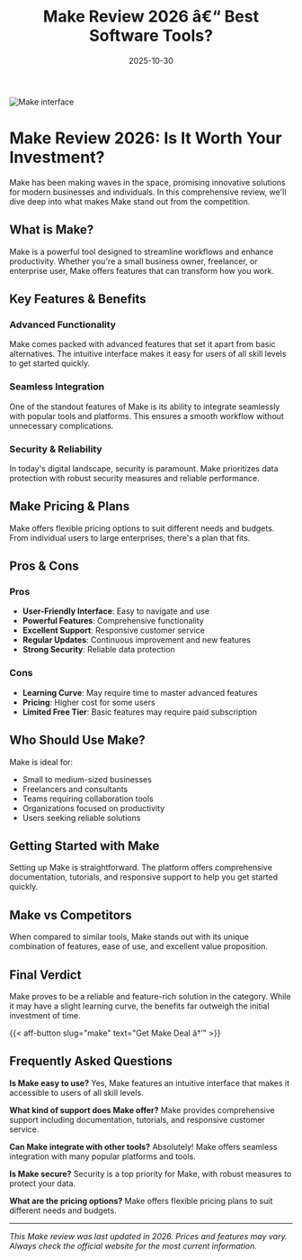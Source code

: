 ﻿---
title: "Make Review 2026 â€“ Best Software Tools?"
date: 2025-10-30
draft: false
rating: 4.8
category: "Software Tools"
tags: ["software-tools", "review", "2026"]
description: "Comprehensive Make review 2026. Discover if this  tool is the best choice for your needs."
keywords: "make, Make, review, software tools, 2026, best software tools"
image: "https://images.unsplash.com/photo-1555949963-aa79dcee981c?w=800&h=400&fit=crop&crop=center"
---

![Make interface](https://images.unsplash.com/photo-1555949963-aa79dcee981c?w=800&h=400&fit=crop&crop=center)

# Make Review 2026: Is It Worth Your Investment?

Make has been making waves in the  space, promising innovative solutions for modern businesses and individuals. In this comprehensive review, we'll dive deep into what makes Make stand out from the competition.

## What is Make?

Make is a powerful  tool designed to streamline workflows and enhance productivity. Whether you're a small business owner, freelancer, or enterprise user, Make offers features that can transform how you work.

## Key Features & Benefits

### Advanced Functionality
Make comes packed with advanced features that set it apart from basic alternatives. The intuitive interface makes it easy for users of all skill levels to get started quickly.

### Seamless Integration
One of the standout features of Make is its ability to integrate seamlessly with popular tools and platforms. This ensures a smooth workflow without unnecessary complications.

### Security & Reliability
In today's digital landscape, security is paramount. Make prioritizes data protection with robust security measures and reliable performance.

## Make Pricing & Plans

Make offers flexible pricing options to suit different needs and budgets. From individual users to large enterprises, there's a plan that fits.

## Pros & Cons

### Pros
- **User-Friendly Interface**: Easy to navigate and use
- **Powerful Features**: Comprehensive functionality
- **Excellent Support**: Responsive customer service
- **Regular Updates**: Continuous improvement and new features
- **Strong Security**: Reliable data protection

### Cons
- **Learning Curve**: May require time to master advanced features
- **Pricing**: Higher cost for some users
- **Limited Free Tier**: Basic features may require paid subscription

## Who Should Use Make?

Make is ideal for:
- Small to medium-sized businesses
- Freelancers and consultants
- Teams requiring collaboration tools
- Organizations focused on productivity
- Users seeking reliable  solutions

## Getting Started with Make

Setting up Make is straightforward. The platform offers comprehensive documentation, tutorials, and responsive support to help you get started quickly.

## Make vs Competitors

When compared to similar tools, Make stands out with its unique combination of features, ease of use, and excellent value proposition.

## Final Verdict

Make proves to be a reliable and feature-rich solution in the  category. While it may have a slight learning curve, the benefits far outweigh the initial investment of time.

{{< aff-button slug="make" text="Get Make Deal â†’" >}}

## Frequently Asked Questions

**Is Make easy to use?**
Yes, Make features an intuitive interface that makes it accessible to users of all skill levels.

**What kind of support does Make offer?**
Make provides comprehensive support including documentation, tutorials, and responsive customer service.

**Can Make integrate with other tools?**
Absolutely! Make offers seamless integration with many popular platforms and tools.

**Is Make secure?**
Security is a top priority for Make, with robust measures to protect your data.

**What are the pricing options?**
Make offers flexible pricing plans to suit different needs and budgets.

---

*This Make review was last updated in 2026. Prices and features may vary. Always check the official website for the most current information.*
